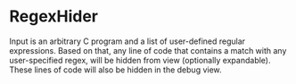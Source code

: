 # RegexHider

Input is an arbitrary C program and a list of user-defined regular 
expressions. Based on that, any line of code that contains a match with 
any user-specified regex, will be hidden from view (optionally 
expandable). These lines of code will also be hidden in the debug view.

